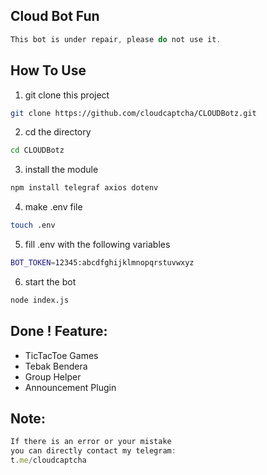 ## Cloud Bot Fun

```javascript
This bot is under repair, please do not use it.
```
## How To Use

1. git clone this project

```sh
git clone https://github.com/cloudcaptcha/CLOUDBotz.git
```

2. cd the directory

```sh
cd CLOUDBotz
```

3. install the module

```sh
npm install telegraf axios dotenv
```

4. make .env file

```sh
touch .env
```

5. fill .env with the following variables

```sh
BOT_TOKEN=12345:abcdfghijklmnopqrstuvwxyz
```

6. start the bot

```sh
node index.js
```

## Done ! Feature:

- TicTacToe Games
- Tebak Bendera
- Group Helper
- Announcement Plugin

## Note:

```javascript
If there is an error or your mistake
you can directly contact my telegram:
t.me/cloudcaptcha
```

